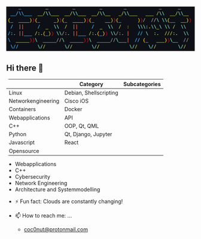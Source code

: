 
![banner](image.png)

## Hi there 👋

<table style="border-radius: 8px;">
<tr>
<th style="border: none;>🔭 I’m currently working with</th>
<th>🌱 I’m currently learning </th>
</tr>
<tr>
<td>
  
| Category           | Subcategories          |
|--------------------|------------------------|
| Linux              | Debian, Shellscripting |
| Networkengineering | Cisco iOS              |
| Containers         | Docker                 |
| Webapplications    | API                    |
| C++                | OOP, Qt, QML           |
| Python             | Qt, Django, Jupyter    |
| Javascript         | React                  |
| Opensource         |                        |
    
</td>

<td>
  <ul>
    <li>Webapplications</li> 
    <li>C++ </li>
    <li>Cybersecurity</li>
    <li>Network Engineering</li>
    <li>Architecture and Systemmodelling</li>
  </ul>  
</td>
</tr>
</table>

- ⚡ Fun fact: Clouds are constantly changing!

- 📫 How to reach me: ...
  - coc0nut@protonmail.com
 
<!--
**coc0nut/coc0nut** is a ✨ _special_ ✨ repository because its `README.md` (this file) appears on your GitHub profile.

Here are some ideas to get you started:


- 👯 I’m looking to collaborate on ...
- 🤔 I’m looking for help with ...
- 💬 Ask me about ...

- 😄 Pronouns: ...

-->
